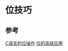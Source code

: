 # 位技巧
## 参考
[C语言的位操作](https://www.cnblogs.com/nibuyaoni/p/5547795.html)
[位的高级应用](https://blog.csdn.net/IOT_SONG/article/details/51477071)

